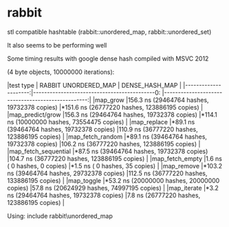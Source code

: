 # rabbit
stl compatible hashtable (rabbit::unordered_map, rabbit::unordered_set)

It also seems to be performing well

Some timing results with google dense hash compiled with MSVC 2012

(4 byte objects, 10000000 iterations):

|test type             | RABBIT UNORDERED_MAP                         | DENSE_HASH_MAP                                    |
|---------------------:|--------------------------------------------0: |--------------------------------------------------:|
|map_grow              |156.3 ns  (29464764 hashes, 19732378 copies)  |*151.6 ns  (26777220 hashes, 123886195 copies)      |
|map_predict/grow      |156.3 ns  (29464764 hashes, 19732378 copies)  |*114.1 ns  (10000000 hashes, 73554475 copies)       |
|map_replace           |*89.1 ns  (39464764 hashes, 19732378 copies)  |110.9 ns  (36777220 hashes, 123886195 copies)       |
|map_fetch_random      |*89.1 ns  (39464764 hashes, 19732378 copies)  |106.2 ns  (36777220 hashes, 123886195 copies)       |
|map_fetch_sequential  |*87.5 ns  (39464764 hashes, 19732378 copies)  |104.7 ns  (36777220 hashes, 123886195 copies)       |
|map_fetch_empty       |1.6 ns  (       0 hashes,        0 copies)    |*1.5 ns  (       0 hashes,       35 copies)         |
|map_remove            |*103.2 ns  (39464764 hashes, 29732378 copies) |112.5 ns  (36777220 hashes, 133886195 copies)       |
|map_toggle            |*53.2 ns  (20000000 hashes, 20000000 copies)  |57.8 ns  (20624929 hashes, 74997195 copies)         |
|map_iterate           |*3.2 ns  (29464764 hashes, 19732378 copies)   |7.8 ns  (26777220 hashes, 123886195 copies)         |

Using:
include rabbit\unordered_map

